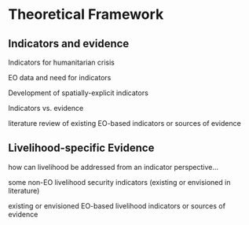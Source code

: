 # Theoretical Framework

## Indicators and evidence

Indicators for humanitarian crisis

EO data and need for indicators

Development of spatially-explicit indicators

Indicators vs. evidence

literature review of existing EO-based indicators or sources of evidence

## Livelihood-specific Evidence

how can livelihood be addressed from an indicator perspective…

some non-EO livelihood security indicators (existing or envisioned in literature)

existing or envisioned EO-based livelihood indicators or sources of evidence